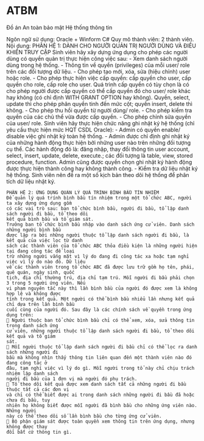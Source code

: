 # ATBM
Đồ án An toàn bảo mật Hệ thống thông tin

Ngôn ngữ sử dụng: Oracle + Winform C#
Quy mô thành viên: 2 thành viên.
Nội dung:
    PHÂN HỆ 1: DÀNH CHO NGƯỜI QUẢN TRỊ NGƯỜI DÙNG VÀ ĐIỀU KHIỂN TRUY
    CẬP
    Sinh viên hãy xây dựng ứng dụng cho phép các người dùng có quyền quản trị thực hiện công việc
    sau:
    - Xem danh sách người dùng trong hệ thống.
    - Thông tin về quyền (privileges) của mỗi user/ role trên các đối tượng dữ liệu.
    - Cho phép tạo mới, xóa, sửa (hiệu chỉnh) user hoặc role.
    - Cho phép thực hiện việc cấp quyền: cấp quyền cho user, cấp quyền cho role, cấp role
    cho user. Quá trình cấp quyền có tùy chọn là có cho phép người được cấp quyền có thể
    cấp quyền đó cho user/ role khác hay không (có chỉ định WITH GRANT OPTION hay
    không). Quyền, select, update thì cho phép phân quyền tinh đến mức cột; quyền insert,
    delete thì không.
    - Cho phép thu hồi quyền từ người dùng/ role.
    - Cho phép kiểm tra quyền của các chủ thể vừa được cấp quyền.
    - Cho phép chỉnh sửa quyền của user/ role.
    Sinh viên hãy thực hiện chức năng ghi nhật ký hệ thống (chỉ yêu cầu thực hiện mức HQT CSDL
    Oracle):
    - Admin có quyền enable/ disable việc ghi nhật ký toàn hệ thống.
    - Admin được chỉ định ghi nhật ký của những hành động thực hiện bởi những user nào
    trên những đối tượng cụ thể. Các hành động đó là: đăng nhập, thay đổi thông tin user
    account, select, insert, update, delete, execute.; các đối tượng là table, view, stored
    procedure, function. Admin cũng được quyền chọn ghi nhật ký hành động được thực
    hiện thành công hay không thành công.
    - Kiểm tra dữ liệu nhật ký hệ thống. Sinh viên nên đề ra một số kịch bản theo dõi hệ thống
    để phân tích dữ liệu nhật ký.
   
    PHÂN HỆ 2: ỨNG DỤNG QUẢN LÝ QUÁ TRÌNH BÌNH BẦU TÍN NHIỆM
    Để quản lý quá trính bình bầu tín nhiệm trong một tổ chức ABC, người ta xây dựng ứng dụng gồm
    có các vai trò sau: ban tổ chức bình bầu, người đi bầu, tổ lập danh sách người đi bầu, tổ theo dõi
    kết quả bình bầu và tổ giám sát.
    Trưởng ban tổ chức bình bầu nhập vào danh sách ứng cử viên. Danh sách những người bình bầu
    được lập ra bởi những người thuộc tổ lập danh sách người đi bầu, là kết quả của việc lọc từ danh
    sách các thành viên của tổ chức ABC thỏa điều kiện là những người hiện tại đang công tác để loại
    trừ những người vắng mặt vì lý do đang đi công tác xa hoặc tạm nghỉ việc vì lý do nào đó. Dữ liệu
    về các thành viên trong tổ chức ABC đã được lưu trữ gồm họ tên, phái, quê quán, ngày sinh, quốc
    tịch, địa chỉ thường trú, địa chỉ tạm trú. Mỗi người đi bầu phải chọn 3 trong 5 người ứng viên. Nếu
    vi phạm nguyên tắc này thì lần bình bầu của người đó được xem là không hợp lệ và không được
    tính trong kết quả. Một người có thể bình bầu nhiểu lần nhưng kết quả chỉ dựa trên lần bình bầu
    cuối cùng của người đó. Sau đây là các chính sách về quyền trong ứng dụng trên:
     Người thuộc ban tổ chức bình bầu chỉ có thể xem, xóa, sửa thông tin trong danh sách ứng
    cử viên, những người thuộc tổ lập danh sách người đi bầu, tổ theo dõi kết quả và tổ giám
    sát.
     Mỗi người thuộc tổ lập danh sách người đi bầu chỉ có thể lọc ra danh sách những người đi
    bầu mà không nhìn thấy thông tin liên quan đến một thành viên nào đó đang công tác ở
    đâu, tạm nghỉ việc vì lý do gì. Mỗi người trong tổ này chỉ chịu trách nhiệm lập danh sách
    người đi bầu của 1 đơn vị mà người đó phụ trách.
     Tổ theo dõi kết quả được xem danh sách tất cả những người đi bầu thuộc tất cả các đơn vị
    và chỉ có thể biết được ai trong danh sách những người đi bầu đã hoặc chưa đi bầu, tuy
    nhiên họ không biết được mỗi người đã bình bầu cho những ứng viên nào. Những người
    này có thể theo dõi số lần bình bầu cho từng ứng cử viên.
     Bộ phận giám sát được toàn quyền xem thông tin trên ứng dụng, nhưng không được thay
    đổi bất cứ thông tin gì. 
